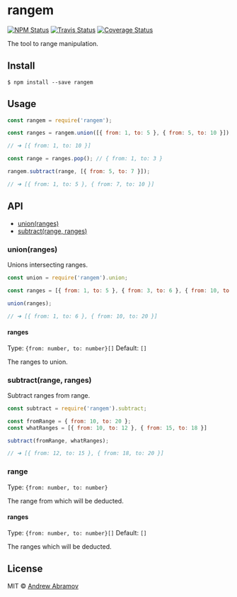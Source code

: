 rangem
======

[![NPM Status][npm-img]][npm]
[![Travis Status][test-img]][travis]
[![Coverage Status][coverage-img]][coveralls]

[npm]:          https://www.npmjs.org/package/rangem
[npm-img]:      https://img.shields.io/npm/v/rangem.svg

[travis]:       https://travis-ci.org/blond/rangem
[test-img]:     https://img.shields.io/travis/blond/rangem.svg?label=tests

[coveralls]:    https://coveralls.io/r/blond/rangem
[coverage-img]: https://img.shields.io/coveralls/blond/rangem.svg


The tool to range manipulation.

Install
-------

```shell
$ npm install --save rangem
```

Usage
-----

```js
const rangem = require('rangem');

const ranges = rangem.union([{ from: 1, to: 5 }, { from: 5, to: 10 }]);

// ➜ [{ from: 1, to: 10 }]

const range = ranges.pop(); // { from: 1, to: 3 }

rangem.subtract(range, [{ from: 5, to: 7 }]);

// ➜ [{ from: 1, to: 5 }, { from: 7, to: 10 }]
```

API
---

* [union(ranges)](#unionranges)
* [subtract(range, ranges)](#subtractrange-ranges)

### union(ranges)

Unions intersecting ranges.

```js
const union = require('rangem').union;

const ranges = [{ from: 1, to: 5 }, { from: 3, to: 6 }, { from: 10, to: 20 }];

union(ranges);

// ➜ [{ from: 1, to: 6 }, { from: 10, to: 20 }]
```

#### ranges

Type: `{from: number, to: number}[]`
Default: `[]`

The ranges to union.

### subtract(range, ranges)

Subtract ranges from range.

```js
const subtract = require('rangem').subtract;

const fromRange = { from: 10, to: 20 };
const whatRanges = [{ from: 10, to: 12 }, { from: 15, to: 18 }]

subtract(fromRange, whatRanges);

// ➜ [{ from: 12, to: 15 }, { from: 18, to: 20 }]
```

### range

Type: `{from: number, to: number}`

The range from which will be deducted.

#### ranges

Type: `{from: number, to: number}[]`
Default: `[]`

The ranges which will be deducted.

License
-------

MIT © [Andrew Abramov](https://github.com/blond)
